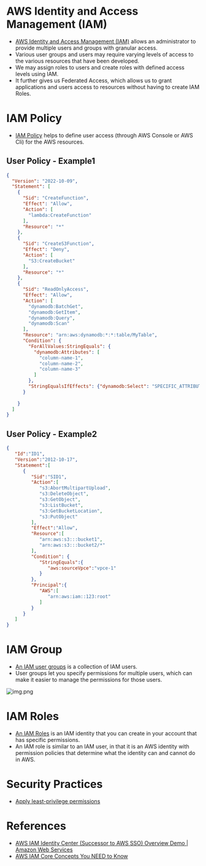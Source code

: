 
# AWS Identity and Access Management (IAM)
- [AWS Identity and Access Management (IAM)](https://aws.amazon.com/iam/) allows an administrator to provide multiple users and groups with granular access.
- Various user groups and users may require varying levels of access to the various resources that have been developed.
- We may assign roles to users and create roles with defined access levels using IAM.
- It further gives us Federated Access, which allows us to grant applications and users access to resources without having to create IAM Roles.

# IAM Policy
- [IAM Policy](https://docs.aws.amazon.com/IAM/latest/UserGuide/access_policies.html) helps to define user access (through AWS Console or AWS Cli) for the AWS resources.

## User Policy - Example1

````json
{
  "Version": "2022-10-09",
  "Statement": [
    {
      "Sid": "CreateFunction",
      "Effect": "Allow",
      "Action": [
        "lambda:CreateFunction"
      ],
      "Resource": "*"
    },
    {
      "Sid": "CreateS3Function",
      "Effect": "Deny",
      "Action": [
        "S3:CreateBucket"
      ],
      "Resource": "*"
    },
    {
      "Sid": "ReadOnlyAccess",
      "Effect": "Allow",
      "Action": [
        "dynamodb:BatchGet",
        "dynamodb:GetItem",
        "dynamodb:Query",
        "dynamodb:Scan"
      ],
      "Resource": "arn:aws:dynamodb:*:*:table/MyTable",
      "Condition": {
        "ForAllValues:StringEquals": {
          "dynamodb:Attributes": [
            "column-name-1",
            "column-name-2",
            "column-name-3"
          ]
        },
        "StringEqualsIfEffects": {"dynamodb:Select": "SPECIFIC_ATTRIBUTES"}
      }
      
    }
  ]
}
````

## User Policy - Example2

````json
{
   "Id":"ID1",
   "Version":"2012-10-17",
   "Statement":[
      {
         "Sid":"SID1",
         "Action":[
            "s3:AbortMultipartUpload",
            "s3:DeleteObject",
            "s3:GetObject",
            "s3:ListBucket",
            "s3:GetBucketLocation",
            "s3:PutObject"
         ],
         "Effect":"Allow",
         "Resource":[
            "arn:aws:s3:::bucket1",
            "arn:aws:s3:::bucket2/*"
         ],
         "Condition": {
            "StringEquals":{
               "aws:sourceVpce":"vpce-1"
            }
         },
         "Principal":{
            "AWS":[
               "arn:aws:iam::123:root"
            ]
         }
      }
   ]
}
````

# IAM Group
- [An IAM user groups](https://docs.aws.amazon.com/IAM/latest/UserGuide/id_groups.html) is a collection of IAM users. 
- User groups let you specify permissions for multiple users, which can make it easier to manage the permissions for those users.

![img.png](https://docs.aws.amazon.com/IAM/latest/UserGuide/images/Relationship_Between_Entities_Example.diagram.png)

# IAM Roles
- [An IAM Roles](https://docs.aws.amazon.com/IAM/latest/UserGuide/id_roles.html) is an IAM identity that you can create in your account that has specific permissions.
- An IAM role is similar to an IAM user, in that it is an AWS identity with permission policies that determine what the identity can and cannot do in AWS.

# Security Practices
- [Apply least-privilege permissions](https://docs.aws.amazon.com/IAM/latest/UserGuide/best-practices.html#grant-least-privilege)

# References
- [AWS IAM Identity Center (Successor to AWS SSO) Overview Demo | Amazon Web Services](https://www.youtube.com/watch?v=4yJp5-jGGNk)
- [AWS IAM Core Concepts You NEED to Know](https://www.youtube.com/watch?v=_ZCTvmaPgao)
